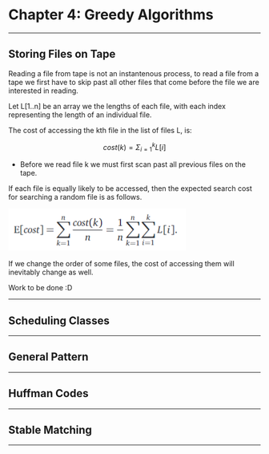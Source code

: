 # Chapter 4: Greedy Algorithms

---

## Storing Files on Tape

Reading a file from tape is not an instantenous process, to read a file from a tape we first have to skip past all other files that come before the file we are interested in reading.

Let L[1..n] be an array we the lengths of each file, with each index representing the length of an individual file.

The cost of accessing the kth file in the list of files L, is:

$$cost(k) = \Sigma_{i=1}^k L[i]$$

- Before we read file k we must first scan past all previous files on the tape.

If each file is equally likely to be accessed, then the expected search cost for searching a random file is as follows.

![Expected Cost for Searching a Random File](./../images/GreedyTape_Expected_Cost_1.PNG)

If we change the order of some files, the cost of accessing them will inevitably change as well. 

Work to be done :D


---

## Scheduling Classes



---

## General Pattern



---

## Huffman Codes



---

## Stable Matching



---
